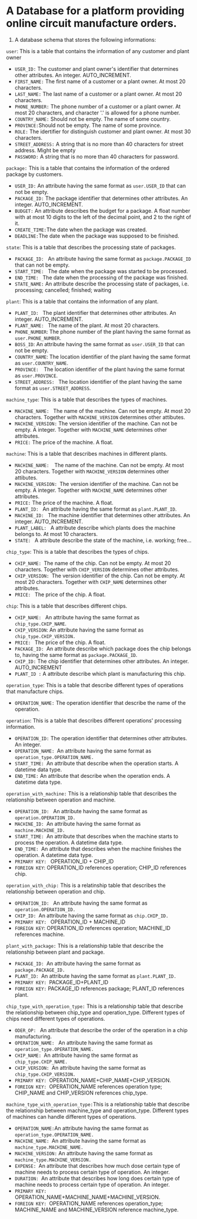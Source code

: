 # A Database for a platform providing online circuit manufacture orders.

1. A database schema that stores the following informations:

`user`: This is a table that contains the information of any customer and plant owner

* `USER_ID:` The customer and plant owner's identifier that determines other attributes. An integer. AUTO_INCREMENT.
* `FIRST_NAME:` The first name of a customer or a plant owner. At most 20 characters.
* `LAST_NAME:` The last name of a customer or a plant owner. At most 20 characters.
* `PHONE_NUMBER:` The phone number of a customer or a plant owner.  At most 20 characters, and character '.' is allowed for a phone number.
* `COUNTRY_NAME:` Should not be empty. The name of some country.
* `PROVINCE:`Should not be empty. The name of some province.
* `ROLE:` The idertifier for distinguish customer and plant owner. At most 30 characters.
* `STREET_ADDRESS:` A string that is no more than 40 characters for street address. Might be empty
* `PASSWORD:` A string that is no more than 40 characters for password.

`package:` This is a table that contains the information of the ordered package by customers.

* `USER_ID:` An attribute having the same format as `user.USER_ID` that can not be empty.
* `PACKAGE_ID:` The package identifier that determines other attributes. An integer. AUTO_INCREMENT.
* `BUDGET:` An attribute describes the budget for a package.  A float number with at most 10 digits to the left of the decimal point, and 2 to the right of it.
* `CREATE_TIME:`The date when the package was created.
* `DEADLINE:`The date when the package was supposed to be finished.

`state`: This is a table that describes the processing state of packages.

* `PACKAGE_ID: ` An attribute having the same format as `package.PACKAGE_ID` that can not be empty.
* `START_TIME: ` The date when the package was started to be processed.
* `END_TIME: ` The date when the processing of the package was finished.
* `STATE_NAME:` An attribute describe the processing state of packages, i.e. processing; cancelled; finished; waiting

`plant`: This is a table that contains the information of any plant.

* `PLANT_ID: ` The plant identifier that determines other attributes. An integer. AUTO_INCREMENT.
* `PLANT_NAME: ` The name of the plant. At most 20 characters.
* `PHONE_NUMBER`:  The phone number of the plant having the same format as `user.PHONE_NUMBER`.
* `BOSS_ID`:  An attribute having the same format as `user.USER_ID` that can not be empty.
* `COUNTRY_NAME`:  The location identifier of the plant having the same format as `user.COUNTRY_NAME`.
* `PROVINCE:  `The location identifier of the plant having the same format as `user.PROVINCE`.
* `STREET_ADDRESS: ` The location identifier of the plant having the same format as `user.STREET_ADDRESS`.

`machine_type`: This is a table that describes the types of machines.

* `MACHINE_NAME: ` The name of the machine. Can not be empty. At most 20 characters. Together with `MACHINE_VERSION` determines other attibutes.
* `MACHINE_VERSION:` The version identifier of the machine. Can not be empty. A integer. Together with `MACHINE_NAME` determines other attributes.
* `PRICE:` The price of the machine. A float.

`machine`: This is a table that describes machines in different plants.

* `MACHINE_NAME:  `The name of the machine. Can not be empty. At most 20 characters. Together with `MACHINE_VERSION` determines other attibutes.
* `MACHINE_VERSION: `The version identifier of the machine. Can not be empty. A integer. Together with `MACHINE_NAME` determines other attributes.
* `PRICE:` The price of the machine. A float.
* `PLANT_ID: ` An attribute having the same format as `plant.PLANT_ID`.
* `MACHINE_ID: ` The machine identifier that determines other attributes. An integer. AUTO_INCREMENT.
* `PLANT_LABEL: ` A attribute describe which plants does the machine belongs to. At most 10 characters.
*  `STATE: ` A attribute describe the state of the machine, i.e. working; free... 

`chip_type`: This is a table that describes the types of chips.

* `CHIP_NAME: `The name of the chip. Can not be empty. At most 20 characters. Together with `CHIP_VERSION` determines other attributes.
* `CHIP_VERSION: `The version identifier of the chip. Can not be empty. At most 20 characters. Together with `CHIP_NAME` determines other attributes.
* `PRICE: ` The price of the chip. A float.

`chip`: This is a table that describes different chips.

* `CHIP_NAME: ` An attribute having the same format as `chip_type.CHIP_NAME`.
* `CHIP_VERSION`: An attribute having the same format as `chip_type.CHIP_VERSION.`
* `PRICE: ` The price of the chip. A float.
* `PACKAGE_ID: `An attribute describe which package does the chip belongs to, having the same format as `package.PACKAGE_ID`.
* `CHIP_ID:` The chip identifier that determines other attributes. An integer. AUTO_INCREMENT
* `PLANT_ID :` A attribute describe which plant is manufacturing this chip.

`operation_type`: This is a table that describe different types of operations that manufacture chips.

* `OPERATION_NAME:` The operation identifier that describe the name of the operation.

`operation`: This is a table that describes different operations' processing information.

* `OPERATION_ID:` The operation identifier that determines other attributes. An integer.
* `OPERATION_NAME: `An attribute having the same format as `operation_type.OPERATION_NAME.`
* `START_TIME: `An attribute that describe when the operation starts. A datetime data type.
* `END_TIME:` An attribute that describe when the operation ends. A datetime  data type.

`operation_with_machine:` This is a relationship table that describes the relationship between operation and machine.

* `OPERATION_ID: ` An attribute having the same format as `operation.OPERATION_ID.`
* `MACHINE_ID: `An attribute having the same format as `machine.MACHINE_ID.`
* `START_TIME: `An attribute that describes when the machine starts to process the operation. A datetime data type.
* `END_TIME: `An attribute that describes when the machine finishes the operation. A datetime data type.
* `PRIMARY KEY: ` OPERATION_ID + CHIP_ID
* `FOREIGN KEY`:  OPERATION_ID references operation; CHIP_ID references chip.

`operation_with_chip:` This is a relatinship table that describes the relationship between operation and chip.

* `OPERATION_ID: ` An attribute having the same format as `operation.OPERATION_ID.`
* `CHIP_ID: `An attribute having the same format as `chip.CHIP_ID.`
* `PRIMARY KEY: ` OPERATION_ID + MACHINE_ID
* `FOREIGN KEY`:  OPERATION_ID references operation; MACHINE_ID references machine.

`plant_with_package:` This is a relationship table that describe the relationship between plant and package.

* `PACKAGE_ID: `An attribute having the same format as `package.PACKAGE_ID.`
* `PLANT_ID: `An attribute having the same format as `plant.PLANT_ID.`
* `PRIMARY KEY: `PACKAGE_ID+PLANT_ID
* `FOREIGN KEY:` PACKAGE_ID references package; PLANT_ID references plant.

`chip_type_with_operation_type:` This is a relationship table that describe the relationship between chip_type and operation_type. Different types of chips need different types of operations.

* `ODER_OP: ` An attribute that describe the order of the operation in a chip manufacturing.
* `OPERATION_NAME: ` An attribute having the same format as `operation_type.OPERATION_NAME.`
* `CHIP_NAME: `An attribute having the same format as `chip_type.CHIP_NAME.`
* `CHIP_VERSION: `An attribute having the same format as `chip_type.CHIP_VERSION.`
* `PRIMARY KEY: `OPERATION_NAME+CHIP_NAME+CHIP_VERSION.
* `FOREIGN KEY: `OPERATION_NAME references operation type; CHIP_NAME and CHIP_VERSION references chip_type.

`machine_type_with_operation_type:`This is a relationship table that describe the relationship between machine_type and operation_type. Different types of machines can handle different types of operations.

* `OPERATION_NAME:`An attribute having the same format as `operation_type.OPERATION_NAME.`
* `MACHINE_NAME: `An attribute having the same format as `machine_type.MACHINE_NAME.`
* `MACHINE_VERSION:` An attribute having the same format as `machine_type.MACHINE_VERSION.`
* `EXPENSE: `An attribute that describes how much dose certain type of machine needs to process certain type of operation. An integer.
* `DURATION: `An attribute that describes how long does certain type of machine needs to process certain type of operation. An integer.
* `PRIMARY KEY:` OPERATION_NAME+MACHINE_NAME+MACHINE_VERSION.
* `FOREIGN KEY: `OPERATION_NAME references operation_type; MACHINE_NAME and MACHINE_VERSION reference machine_type.


